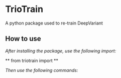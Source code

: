 # TrioTrain

A python package used to re-train DeepVariant

## How to use

_After installing the package, use the following import:_

** from triotrain import **

_Then use the following commands:_

